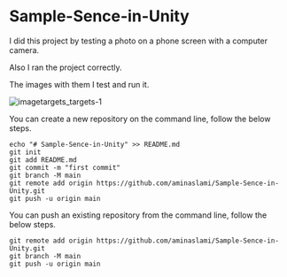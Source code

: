 # Sample-Sence-in-Unity

I did this project by testing a photo on a phone screen with a computer camera.

Also I ran the project correctly.

The images with them I test and run it.

![imagetargets_targets-1](https://github.com/user-attachments/assets/9457d269-2837-43c7-b89f-51092c32e57e)



You can create a new repository on the command line, follow the below steps.
```
echo "# Sample-Sence-in-Unity" >> README.md
git init
git add README.md
git commit -m "first commit"
git branch -M main
git remote add origin https://github.com/aminaslami/Sample-Sence-in-Unity.git
git push -u origin main
```
You can push an existing repository from the command line, follow the below steps.

```
git remote add origin https://github.com/aminaslami/Sample-Sence-in-Unity.git
git branch -M main
git push -u origin main
```
